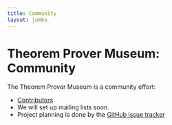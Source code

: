 ```yaml
---
title: Community
layout: jumbo
---
```


# Theorem Prover Museum: Community

The Theorem Prover Museum is a community effort:

* [Contributors](/contributors/)
* We will set up mailing lists soon.
* Project planning is done by the [GitHub issue tracker](https://github.com/theoremprover-museum/theoremprover-museum.github.io/issues)